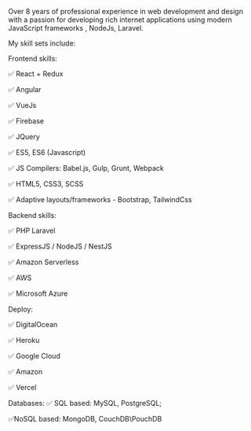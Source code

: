 Over 8 years of professional experience in web development and design with a passion for developing rich internet applications using modern JavaScript frameworks , NodeJs, Laravel.

My skill sets include:

Frontend skills:

✅ React + Redux

✅ Angular

✅ VueJs

✅ Firebase

✅ JQuery

✅ ES5, ES6 (Javascript)

✅ JS Compilers: Babel.js, Gulp, Grunt, Webpack

✅ HTML5, СSS3, SCSS

✅ Adaptive layouts/frameworks - Bootstrap, TailwindCss


Backend skills:

✅ PHP Laravel

✅ ExpressJS / NodeJS / NestJS

✅ Amazon Serverless

✅ AWS

✅ Microsoft Azure

Deploy:

✅ DigitalOcean

✅ Heroku

✅ Google Cloud

✅ Amazon

✅ Vercel

Databases:
✅ SQL based: MySQL, PostgreSQL;

✅NoSQL based: MongoDB, CouchDB\PouchDB
